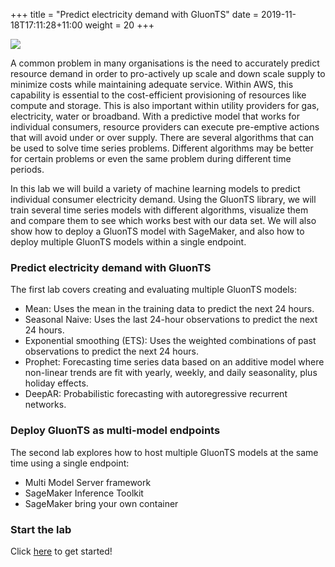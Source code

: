 +++
title = "Predict electricity demand with GluonTS"
date = 2019-11-18T17:11:28+11:00
weight = 20
+++

![](/images/module-forecasting/electric_power_meter.jpg)

A common problem in many organisations is the need to accurately predict resource demand in order to pro-actively up scale and 
down scale supply to minimize costs while maintaining adequate service. Within AWS, this capability is essential to the cost-efficient
provisioning of resources like compute and storage. This is also important within utility providers for gas, 
electricity, water or broadband. With a predictive model that works for individual consumers, 
resource providers can execute pre-emptive actions that will avoid under or over supply. 
There are several algorithms that can be used to solve time series problems. 
Different algorithms may be better for certain problems or even the same problem during different time periods.  

In this lab we will build a variety of machine learning models to predict individual consumer electricity demand. 
Using the GluonTS library, we will train several time series models with different algorithms, 
visualize them and  compare them to see which works best with our data set. 
We will also show how to deploy a GluonTS model with SageMaker, and also how to deploy multiple GluonTS models within a single endpoint. 

### Predict electricity demand with GluonTS
The first lab covers creating and evaluating multiple GluonTS models:

- Mean: Uses the mean in the training data to predict the next 24 hours.
- Seasonal Naive: Uses the last 24-hour observations to predict the next 24 hours.
- Exponential smoothing (ETS): Uses the weighted combinations of past observations to predict the next 24 hours.
- Prophet: Forecasting time series data based on an additive model where non-linear trends are fit with yearly, weekly, and daily seasonality, plus holiday effects.
- DeepAR: Probabilistic forecasting with autoregressive recurrent networks.

### Deploy GluonTS as multi-model endpoints
The second lab explores how to host multiple GluonTS models at the same time using a single endpoint:
- Multi Model Server framework
- SageMaker Inference Toolkit
- SageMaker bring your own container
 

### Start the lab

Click [here](./step1/) to get started!